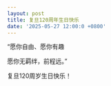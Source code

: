 ```yaml
---
layout: post
title: 复旦120周年生日快乐
date: '2025-05-27 12:00:0 +0800'
---
```


“愿你自由、愿你有趣

愿你无羁绊，前程远。”

​复旦120周岁生日快乐！
